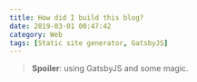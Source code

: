 ```yaml
---
title: How did I build this blog?
date: 2019-03-01 00:47:42
category: Web
tags: [Static site generator, GatsbyJS]
---
```


> **Spoiler**: using GatsbyJS and some magic.
